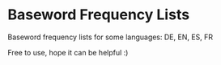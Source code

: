 # Baseword Frequency Lists
Baseword frequency lists for some languages:  DE, EN, ES, FR

Free to use, hope it can be helpful :)
